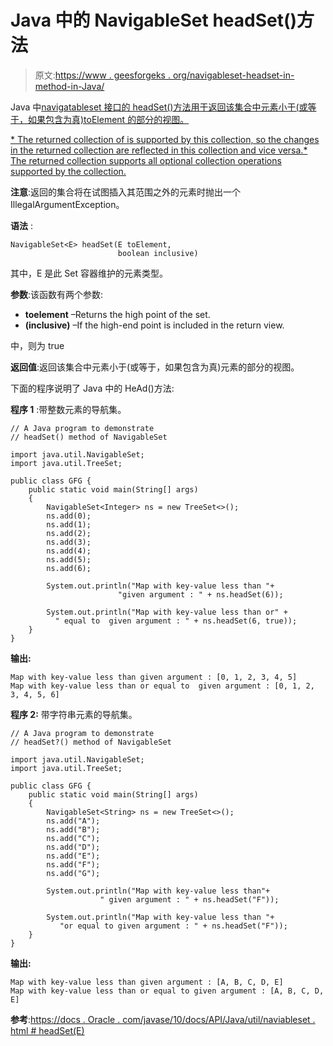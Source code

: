 # Java 中的 NavigableSet headSet()方法

> 原文:[https://www . geesforgeks . org/navigableset-headset-in-method-in-Java/](https://www.geeksforgeeks.org/navigableset-headset-method-in-java/)

Java 中[navigatableset 接口的 headSet()方法用于返回该集合中元素小于(或等于，如果包含为真)toElement 的部分的视图。](https://www.geeksforgeeks.org/navigableset-java-examples/)

[*   The returned collection of is supported by this collection, so the changes in the returned collection are reflected in this collection and vice versa.*   The returned collection supports all optional collection operations supported by the collection.](https://www.geeksforgeeks.org/navigableset-java-examples/)

**注意**:返回的集合将在试图插入其范围之外的元素时抛出一个 IllegalArgumentException。

**语法** :

```
NavigableSet<E> headSet(E toElement,
                        boolean inclusive)

```

其中，E 是此 Set 容器维护的元素类型。

**参数**:该函数有两个参数:

*   **toelement** –Returns the high point of the set.
*   **(inclusive)** –If the high-end point is included in the return view.

中，则为 true

**返回值**:返回该集合中元素小于(或等于，如果包含为真)元素的部分的视图。

下面的程序说明了 Java 中的 HeAd()方法:

**程序 1** :带整数元素的导航集。

```
// A Java program to demonstrate
// headSet() method of NavigableSet

import java.util.NavigableSet;
import java.util.TreeSet;

public class GFG {
    public static void main(String[] args)
    {
        NavigableSet<Integer> ns = new TreeSet<>();
        ns.add(0);
        ns.add(1);
        ns.add(2);
        ns.add(3);
        ns.add(4);
        ns.add(5);
        ns.add(6);

        System.out.println("Map with key-value less than "+
                        "given argument : " + ns.headSet(6));

        System.out.println("Map with key-value less than or" + 
          " equal to  given argument : " + ns.headSet(6, true));
    }
}
```

**输出:**

```
Map with key-value less than given argument : [0, 1, 2, 3, 4, 5]
Map with key-value less than or equal to  given argument : [0, 1, 2, 3, 4, 5, 6]

```

**程序 2:** 带字符串元素的导航集。

```
// A Java program to demonstrate
// headSet?() method of NavigableSet

import java.util.NavigableSet;
import java.util.TreeSet;

public class GFG {
    public static void main(String[] args)
    {
        NavigableSet<String> ns = new TreeSet<>();
        ns.add("A");
        ns.add("B");
        ns.add("C");
        ns.add("D");
        ns.add("E");
        ns.add("F");
        ns.add("G");

        System.out.println("Map with key-value less than"+
                    " given argument : " + ns.headSet("F"));

        System.out.println("Map with key-value less than "+
           "or equal to given argument : " + ns.headSet("F"));
    }
}
```

**输出:**

```
Map with key-value less than given argument : [A, B, C, D, E]
Map with key-value less than or equal to given argument : [A, B, C, D, E]

```

**参考**:[https://docs . Oracle . com/javase/10/docs/API/Java/util/naviableset . html # headSet(E)](https://docs.oracle.com/javase/10/docs/api/java/util/NavigableSet.html#headSet(E))